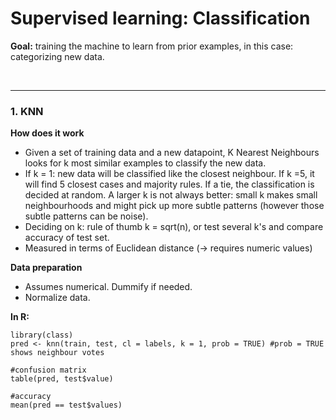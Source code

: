 # Supervised learning: Classification

**Goal:** training the machine to learn from prior examples, in this case: categorizing new data.


<br><hr>

### 1. KNN

**How does it work**

+ Given a set of training data and a new datapoint, K Nearest Neighbours looks for k most similar examples to classify the new data.
+ If k = 1: new data will be classified like the closest neighbour. If k =5, it will find 5 closest cases and majority rules. If a tie, the classification is decided at random. A larger k is not always better: small k makes small neighbourhoods and might pick up more subtle patterns (however those subtle patterns can be noise).
+ Deciding on k: rule of thumb k = sqrt(n), or test several k's and compare accuracy of test set.
+ Measured in terms of Euclidean distance (-> requires numeric values)


**Data preparation**

+ Assumes numerical. Dummify if needed.
+ Normalize data.


**In R:**

```
library(class)
pred <- knn(train, test, cl = labels, k = 1, prob = TRUE) #prob = TRUE shows neighbour votes

#confusion matrix
table(pred, test$value)

#accuracy
mean(pred == test$values)
```

